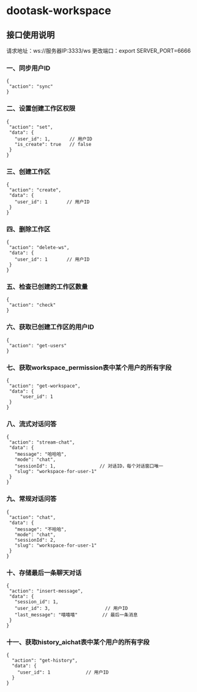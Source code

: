 # dootask-workspace
## 接口使用说明
请求地址：ws://服务器IP:3333/ws
更改端口：export SERVER_PORT=6666
### 一、同步用户ID
 ```
{
  "action": "sync"
}
 ```
### 二、设置创建工作区权限
 ```
{
  "action": "set",
  "data": {
    "user_id": 1,       // 用户ID
    "is_create": true   // false
  }
}
 ```
### 三、创建工作区
 ```
{
  "action": "create",
  "data": {
    "user_id": 1       // 用户ID
  }
}
 ```
 ### 四、删除工作区
 ```
 {
  "action": "delete-ws",
  "data": {
    "user_id": 1       // 用户ID
  }
}
 ```
### 五、检查已创建的工作区数量
 ```
{
  "action": "check"
}
 ```
### 六、获取已创建工作区的用户ID
 ```
{
  "action": "get-users"
}
 ```
### 七、获取workspace_permission表中某个用户的所有字段
 ```
{
  "action": "get-workspace",
  "data": {
      "user_id": 1
  }
}
 ```
### 八、流式对话问答
 ```
{
  "action": "stream-chat",
  "data": {
    "message": "哈哈哈",
    "mode": "chat",
    "sessionId": 1,                // 对话ID，每个对话窗口唯一
    "slug": "workspace-for-user-1"
  }
}
 ```
### 九、常规对话问答
 ```
{
  "action": "chat",
  "data": {
    "message": "不哈哈",
    "mode": "chat",
    "sessionId": 2, 
    "slug": "workspace-for-user-1"
  }
}
 ```
### 十、存储最后一条聊天对话
 ```
{
  "action": "insert-message",
  "data": {
    "session_id": 1,
    "user_id": 3,                    // 用户ID
    "last_message": "嘻嘻嘻"         // 最后一条消息
  }
}
```
### 十一、获取history_aichat表中某个用户的所有字段
```
{
  "action": "get-history",
  "data": {
    "user_id": 1             // 用户ID
  }
}
```
